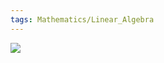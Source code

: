 ```yaml
---
tags: Mathematics/Linear_Algebra
---
```

<img src="https://dmn92m25mtw4z.cloudfront.net/img_set/la-1-1-x-3-article/v1/la-1-1-x-3-article-337w.png">
